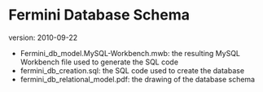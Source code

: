 # Fermini Database Schema

version: 2010-09-22

* Fermini_db_model.MySQL-Workbench.mwb: the resulting MySQL Workbench file used to generate the SQL code
* fermini_db_creation.sql: the SQL code used to create the database
* fermini_db_relational_model.pdf: the drawing of the database schema

